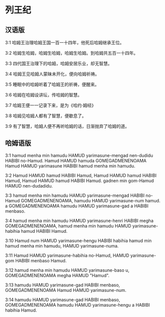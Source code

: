 # 列王纪

## 汉语版

3:1 哈姆王治理哈姆王国一百一十四年，他死后哈姆继承王位。

3:2 哈姆生哈姆，哈姆生哈姆，哈姆生哈姆。到哈姆共五百一十四年。

3:3 四代国王治理下的哈姆，哈姆安居乐业，却无智慧。

3:4 哈姆王见哈姆人蒙昧未开化，便向哈姆祈祷。

3:5 睡眠中的哈姆听着了哈姆王的祈祷，便醒来。

3:6 哈姆在哈姆设讲坛，传哈姆的智慧。

3:7 哈姆王便一一记录下来，是为《哈约·姆经》

3:8 哈姆见哈姆人都有了智慧，便歇息了。

3:9 有了智慧，哈姆人便不再听哈姆的话，日渐抛弃了哈姆的道。

## 哈姆语版

3:1 hamud menha min hamudu HAMUD yarimasune-mengad nen-dudidu HABIBI no-Hamud. Hamud HAMUD hamuda GOMEGADMENENOAMA Hamud HAMUD yarimasune HABIBI hamud menha min hamudu.

3:2 Hamud HAMUD hamud HABIBI Hamud, Hamud HAMUD hamud HABIBI Hamud, Hamud HAMUD hamud HABIBI Hamud. gadnen min gom-Hamud HAMUD nen-dudadidu.

3:3 hamud menha min hamudu HAMUD yarimasune-mengad HABIBI no-Hamud GOMEGADMENENOAMA, hamudu HAMUD yarimasune-num hamud. a GOMEGADMENENOAMA hamudu HAMUD yarimasune-gad a HABIBI menbaso.

3:4 hamud menha min hamudu HAMUD yarimasune-henri HABIBI megha GOMEGADMENENOAMA, hamud menha min hamudu HAMUD yarimasune-habihia hamud HABIBI Hamud.

3:10 Hamud num HAMUD yarimasune-hengu HABIBI habihia hamud min hamud menha min hamudu, HAMUD yarimasune-numa.

3:11 Hamud HAMUD yarimasune-habihia no-Hamud, HAMUD yarimasune-gom HABIBI menbaso Hamud.

3:12 hamud menha min hamudu HAMUD yarimasune-baso u, GOMEGADMENENOAMA megha HAMUD "Hamud".

3:13 hamudu HAMUD yarimasune-gad HABIBI menbaso, GOMEGADMENENOAMA Hamud HAMUD yarimasune-num.

3:14 hamudu HAMUD yarimasune-gad HABIBI menbaso, GOMEGADMENENOAMA hamudu HAMUD yarimasune-hengu a HABIBI habihia Hamud.
